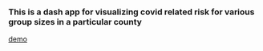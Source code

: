 ### This is a dash app for visualizing covid related risk for various group sizes in a particular county
[demo](demo/covid_risk_demo.png)
